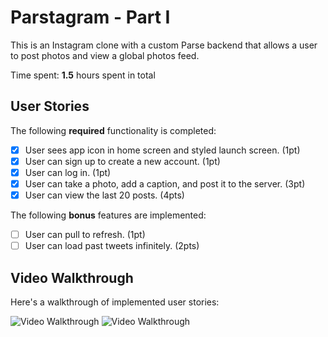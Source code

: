 # Parstagram - Part I

This is an Instagram clone with a custom Parse backend that allows a user to post photos and view a global photos feed.

Time spent: **1.5** hours spent in total

## User Stories

The following **required** functionality is completed:

- [x] User sees app icon in home screen and styled launch screen. (1pt)
- [x] User can sign up to create a new account. (1pt)
- [x] User can log in. (1pt)
- [x] User can take a photo, add a caption, and post it to the server. (3pt)
- [x] User can view the last 20 posts. (4pts)

The following **bonus** features are implemented:

- [ ] User can pull to refresh. (1pt)
- [ ] User can load past tweets infinitely. (2pts)

## Video Walkthrough

Here's a walkthrough of implemented user stories:

<img src='http://g.recordit.co/PXHcdKH8Zt.gif' title='Video Walkthrough' width='' alt='Video Walkthrough' />
<img src='http://g.recordit.co/ImXixEUhIP.gif' title='Video Walkthrough' width='' alt='Video Walkthrough' />
